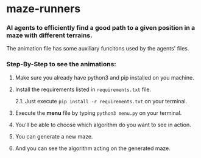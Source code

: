 # maze-runners

### AI agents to efficiently find a good path to a given position in a maze with different terrains.

The animation file has some auxiliary funcitons used by the agents' files.

### Step-By-Step to see the animations:

1. Make sure you already have python3 and pip installed on you machine.

2. Install the requirements listed in `requirements.txt` file.

	2.1. Just execute `pip install -r requirements.txt` on your terminal.

3. Execute the **menu** file by typing `python3 menu.py` on your terminal.

4. You'll be able to choose which algorithm do you want to see in action.

5. You can generate a new maze.

6. And you can see the algorithm acting on the generated maze.
